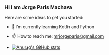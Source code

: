 ### Hi I am Jorge Paris Machava
<!--
**jorgeparis/jorgeparis** is a ✨ _special_ ✨ repository because its `README.md` (this file) appears on your GitHub profile.
-->

Here are some ideas to get you started:
- 🌱 I’m currently learning Kotlin and Python
- 📫 How to reach me: mrjorgeparis@gmail.com

- [![Anurag's GitHub stats](https://github-readme-stats.vercel.app/api?username=jorgeparis)](https://github.com/anuraghazra/github-readme-stats)
